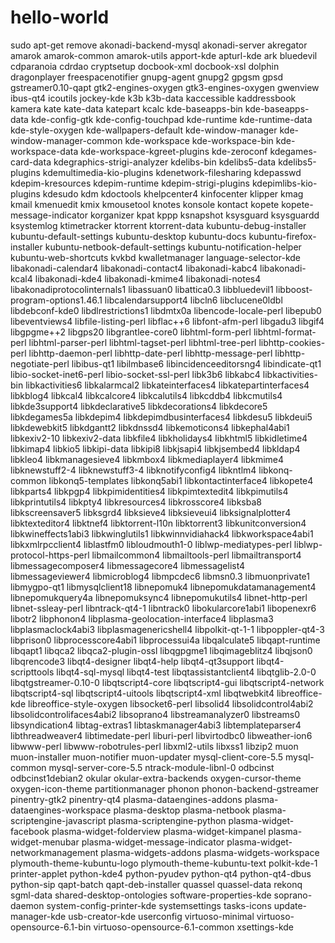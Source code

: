 # hello-world
sudo apt-get remove akonadi-backend-mysql akonadi-server akregator amarok amarok-common amarok-utils apport-kde apturl-kde ark bluedevil cdparanoia cdrdao cryptsetup docbook-xml docbook-xsl dolphin dragonplayer freespacenotifier gnupg-agent gnupg2 gpgsm gpsd gstreamer0.10-qapt gtk2-engines-oxygen gtk3-engines-oxygen gwenview ibus-qt4 icoutils jockey-kde k3b k3b-data kaccessible kaddressbook kamera kate kate-data katepart kcalc kde-baseapps-bin kde-baseapps-data kde-config-gtk kde-config-touchpad kde-runtime kde-runtime-data kde-style-oxygen kde-wallpapers-default kde-window-manager kde-window-manager-common kde-workspace kde-workspace-bin kde-workspace-data kde-workspace-kgreet-plugins kde-zeroconf kdegames-card-data kdegraphics-strigi-analyzer kdelibs-bin kdelibs5-data kdelibs5-plugins kdemultimedia-kio-plugins kdenetwork-filesharing kdepasswd kdepim-kresources kdepim-runtime kdepim-strigi-plugins kdepimlibs-kio-plugins kdesudo kdm kdoctools khelpcenter4 kinfocenter klipper kmag kmail kmenuedit kmix kmousetool knotes konsole kontact kopete kopete-message-indicator korganizer kpat kppp ksnapshot ksysguard ksysguardd ksystemlog ktimetracker ktorrent ktorrent-data kubuntu-debug-installer kubuntu-default-settings kubuntu-desktop kubuntu-docs kubuntu-firefox-installer kubuntu-netbook-default-settings kubuntu-notification-helper kubuntu-web-shortcuts kvkbd kwalletmanager language-selector-kde libakonadi-calendar4 libakonadi-contact4 libakonadi-kabc4 libakonadi-kcal4 libakonadi-kde4 libakonadi-kmime4 libakonadi-notes4 libakonadiprotocolinternals1 libassuan0 libattica0.3 libbluedevil1 libboost-program-options1.46.1 libcalendarsupport4 libcln6 libclucene0ldbl libdebconf-kde0 libdlrestrictions1 libdmtx0a libencode-locale-perl libepub0 libeventviews4 libfile-listing-perl libflac++6 libfont-afm-perl libgadu3 libgif4 libgpgme++2 libgps20 libgrantlee-core0 libhtml-form-perl libhtml-format-perl libhtml-parser-perl libhtml-tagset-perl libhtml-tree-perl libhttp-cookies-perl libhttp-daemon-perl libhttp-date-perl libhttp-message-perl libhttp-negotiate-perl libibus-qt1 libilmbase6 libincidenceeditorsng4 libindicate-qt1 libio-socket-inet6-perl libio-socket-ssl-perl libk3b6 libkabc4 libkactivities-bin libkactivities6 libkalarmcal2 libkateinterfaces4 libkatepartinterfaces4 libkblog4 libkcal4 libkcalcore4 libkcalutils4 libkcddb4 libkcmutils4 libkde3support4 libkdeclarative5 libkdecorations4 libkdecore5 libkdegames5a libkdepim4 libkdepimdbusinterfaces4 libkdesu5 libkdeui5 libkdewebkit5 libkdgantt2 libkdnssd4 libkemoticons4 libkephal4abi1 libkexiv2-10 libkexiv2-data libkfile4 libkholidays4 libkhtml5 libkidletime4 libkimap4 libkio5 libkipi-data libkipi8 libkjsapi4 libkjsembed4 libkldap4 libkleo4 libkmanagesieve4 libkmbox4 libkmediaplayer4 libkmime4 libknewstuff2-4 libknewstuff3-4 libknotifyconfig4 libkntlm4 libkonq-common libkonq5-templates libkonq5abi1 libkontactinterface4 libkopete4 libkparts4 libkpgp4 libkpimidentities4 libkpimtextedit4 libkpimutils4 libkprintutils4 libkpty4 libkresources4 libkrosscore4 libksba8 libkscreensaver5 libksgrd4 libksieve4 libksieveui4 libksignalplotter4 libktexteditor4 libktnef4 libktorrent-l10n libktorrent3 libkunitconversion4 libkwineffects1abi3 libkwinglutils1 libkwinnvidiahack4 libkworkspace4abi1 libkxmlrpcclient4 liblastfm0 libloudmouth1-0 liblwp-mediatypes-perl liblwp-protocol-https-perl libmailcommon4 libmailtools-perl libmailtransport4 libmessagecomposer4 libmessagecore4 libmessagelist4 libmessageviewer4 libmicroblog4 libmpcdec6 libmsn0.3 libmuonprivate1 libmygpo-qt1 libmysqlclient18 libnepomuk4 libnepomukdatamanagement4 libnepomukquery4a libnepomuksync4 libnepomukutils4 libnet-http-perl libnet-ssleay-perl libntrack-qt4-1 libntrack0 libokularcore1abi1 libopenexr6 libotr2 libphonon4 libplasma-geolocation-interface4 libplasma3 libplasmaclock4abi3 libplasmagenericshell4 libpolkit-qt-1-1 libpoppler-qt4-3 libprison0 libprocesscore4abi1 libprocessui4a libqalculate5 libqapt-runtime libqapt1 libqca2 libqca2-plugin-ossl libqgpgme1 libqimageblitz4 libqjson0 libqrencode3 libqt4-designer libqt4-help libqt4-qt3support libqt4-scripttools libqt4-sql-mysql libqt4-test libqtassistantclient4 libqtglib-2.0-0 libqtgstreamer-0.10-0 libqtscript4-core libqtscript4-gui libqtscript4-network libqtscript4-sql libqtscript4-uitools libqtscript4-xml libqtwebkit4 libreoffice-kde libreoffice-style-oxygen libsocket6-perl libsolid4 libsolidcontrol4abi2 libsolidcontrolifaces4abi2 libsoprano4 libstreamanalyzer0 libstreams0 libsyndication4 libtag-extras1 libtaskmanager4abi3 libtemplateparser4 libthreadweaver4 libtimedate-perl liburi-perl libvirtodbc0 libweather-ion6 libwww-perl libwww-robotrules-perl libxml2-utils libxss1 libzip2 muon muon-installer muon-notifier muon-updater mysql-client-core-5.5 mysql-common mysql-server-core-5.5 ntrack-module-libnl-0 odbcinst odbcinst1debian2 okular okular-extra-backends oxygen-cursor-theme oxygen-icon-theme partitionmanager phonon phonon-backend-gstreamer pinentry-gtk2 pinentry-qt4 plasma-dataengines-addons plasma-dataengines-workspace plasma-desktop plasma-netbook plasma-scriptengine-javascript plasma-scriptengine-python plasma-widget-facebook plasma-widget-folderview plasma-widget-kimpanel plasma-widget-menubar plasma-widget-message-indicator plasma-widget-networkmanagement plasma-widgets-addons plasma-widgets-workspace plymouth-theme-kubuntu-logo plymouth-theme-kubuntu-text polkit-kde-1 printer-applet python-kde4 python-pyudev python-qt4 python-qt4-dbus python-sip qapt-batch qapt-deb-installer quassel quassel-data rekonq sgml-data shared-desktop-ontologies software-properties-kde soprano-daemon system-config-printer-kde systemsettings tasks-icons update-manager-kde usb-creator-kde userconfig virtuoso-minimal virtuoso-opensource-6.1-bin virtuoso-opensource-6.1-common xsettings-kde
